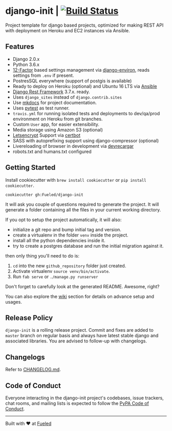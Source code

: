 django-init | [![Build Status](https://travis-ci.org/Fueled/django-init.svg?branch=master)](https://travis-ci.org/Fueled/django-init)
============

Project template for django based projects, optimized for making REST API with deployment on Heroku and EC2 instances via Ansible.

## Features

- Django 2.0.x
- Python 3.6.x 
- [12-Factor][12factor] based settings management via [django-environ], reads settings from `.env` if present.
- PostresSQL everywhere (support of postgis is available)
- Ready to deploy on Heroku (optional) and Ubuntu 16 LTS via [Ansible](Optional)
- [Django Rest Framework][drf] 3.7.x. ready.
- Uses `django_sites` instead of `django.contrib.sites`
- Use [mkdocs] for project documentation.
- Uses [pytest] as test runner.
- `travis.yml` for running isolated tests and deployments to dev/qa/prod environment on Heroku from git branches.
- Custom `User` app, for easier extensibility.
- Media storage using Amazon S3 (optional)
- [Letsencrypt](https://letsencrypt.org/) Support via [certbot](https://certbot.eff.org)
- SASS with autoprefixing support using django-compressor (optional)
- Livereloading of browser in development via [devrecargar]
- robots.txt and humans.txt configured

## Getting Started

Install cookiecutter with `brew install cookiecutter` or `pip install cookiecutter`.

```
cookiecutter gh:Fueled/django-init
```

It will ask you couple of questions required to generate the project. It will generate a folder containing all the files in your current working directory. 

If you opt to setup the project automatically, it will also:
- initialize a git repo and bump initial tag and version.
- create a virtualenv in the folder `venv` inside the project.
- install all the python dependencies inside it.
- try to create a postgres database and run the initial migration against it.

then only thing you'll need to do is:

1. `cd` into the new `github_repository` folder just created.
2. Activate virtualenv `source venv/bin/activate`.
3. Run `fab serve` or `./manage.py runserver`

Don't forget to carefully look at the generated README. Awesome, right?

You can also explore the [wiki] section for details on advance setup and usages.

## Release Policy

`django-init` is a rolling release project. Commit and fixes are added to `master` branch on regular basis and always have latest stable django and associated libraries. You are advised to follow-up with changelogs.

## Changelogs

Refer to [CHANGELOG.md](CHANGELOG.md).

## Code of Conduct

Everyone interacting in the django-init project's codebases, issue trackers, chat rooms, and mailing lists is expected to follow the [PyPA Code of Conduct](https://www.pypa.io/en/latest/code-of-conduct/).

--------

Built with ♥ at [Fueled](https://fueled.com)

[wiki]: https://github.com/Fueled/django-init/wiki
[mkdocs]: http://www.mkdocs.org/
[12factor]: http://12factor.net
[pytest]: http://pytest.org/
[django-environ]: https://github.com/joke2k/django-environ
[Ansible]: http://docs.ansible.com/index.html
[devrecargar]: https://github.com/scottwoodall/django-devrecargar
[drf]: http://www.django-rest-framework.org/
